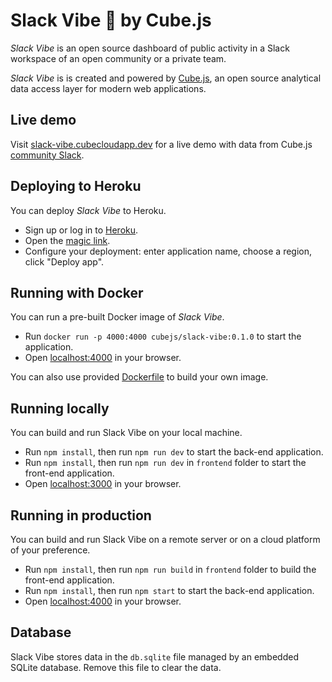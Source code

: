 # Slack Vibe 🎉 by Cube.js

*Slack Vibe* is an open source dashboard of public activity in a Slack workspace of an open community or a private team.

*Slack Vibe* is is created and powered by [Cube.js](https://cube.dev), an open source analytical data access layer for modern web applications.

## Live demo

Visit [slack-vibe.cubecloudapp.dev](https://slack-vibe.cubecloudapp.dev) for a live demo with data from Cube.js [community Slack](https://cubejs-community.herokuapp.com). 

## Deploying to Heroku

You can deploy *Slack Vibe* to Heroku.

* Sign up or log in to [Heroku](https://id.heroku.com/login).
* Open the [magic link](https://dashboard.heroku.com/new?template=https://github.com/cube-js/cube.js/tree/heroku/slack-vibe/).
* Configure your deployment: enter application name, choose a region, click "Deploy app".

## Running with Docker

You can run a pre-built Docker image of *Slack Vibe*.

* Run `docker run -p 4000:4000 cubejs/slack-vibe:0.1.0` to start the application.
* Open [localhost:4000](http://localhost:4000) in your browser.

You can also use provided [Dockerfile](./Dockerfile) to build your own image.

## Running locally

You can build and run Slack Vibe on your local machine.

* Run `npm install`, then run `npm run dev` to start the back-end application.
* Run `npm install`, then run `npm run dev` in `frontend` folder to start the front-end application.
* Open [localhost:3000](http://localhost:3000) in your browser.

## Running in production

You can build and run Slack Vibe on a remote server or on a cloud platform of your preference.

* Run `npm install`, then run `npm run build` in `frontend` folder to build the front-end application.
* Run `npm install`, then run `npm start` to start the back-end application.
* Open [localhost:4000](http://localhost:4000) in your browser.

## Database

Slack Vibe stores data in the `db.sqlite` file managed by an embedded SQLite database. Remove this file to clear the data.